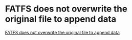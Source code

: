 # FATFS does not overwrite the original file to append data
[FATFS does not overwrite the original file to append data](https://aiwithcloud.com/2022/09/19/fatfs_does_not_overwrite_the_original_file_to_append_data/)
